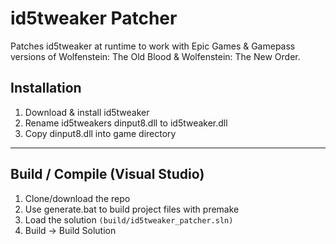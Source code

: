 # id5tweaker Patcher
Patches id5tweaker at runtime to work with Epic Games & Gamepass versions of Wolfenstein: The Old Blood & Wolfenstein: The New Order.
<br>

## Installation

1. Download & install id5tweaker
2. Rename id5tweakers dinput8.dll to id5tweaker.dll
3. Copy dinput8.dll into game directory

___

## Build / Compile (Visual Studio)

1. Clone/download the repo
2. Use generate.bat to build project files with premake
3. Load the solution `(build/id5tweaker_patcher.sln)`
4. Build -> Build Solution